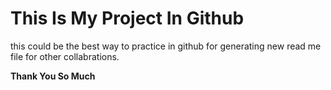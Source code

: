 # This Is My Project In Github

this could be the best way to practice in github for generating new read me file for other collabrations.

**Thank You So Much**